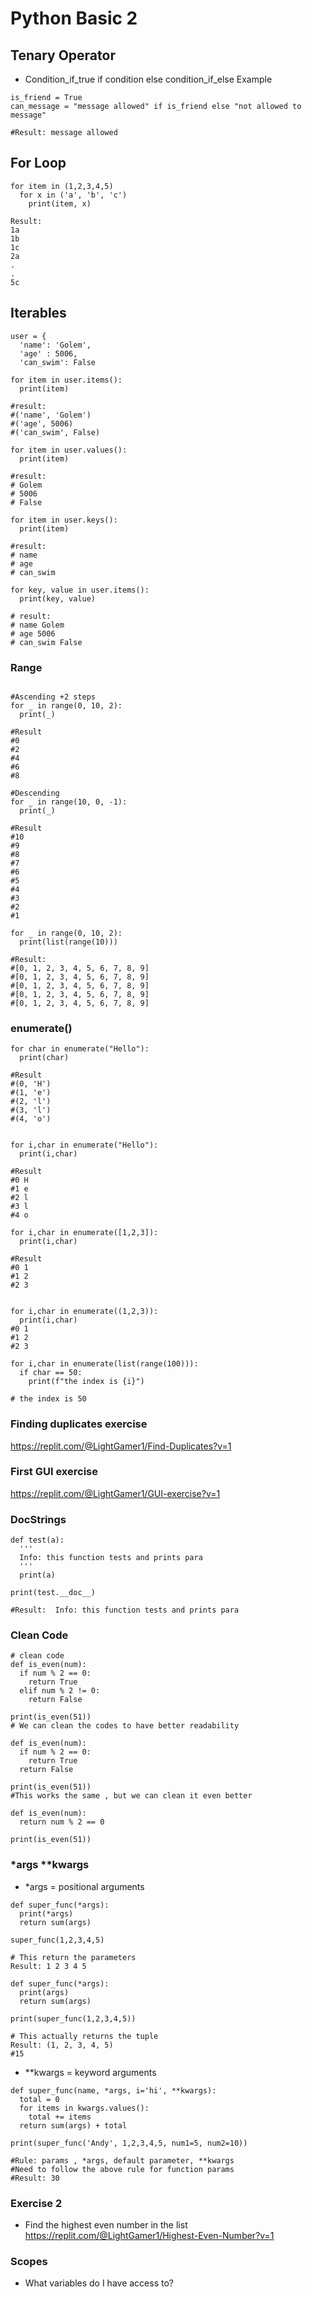 # Python Basic 2

## Tenary Operator

- Condition_if_true if condition else condition_if_else
Example
```
is_friend = True
can_message = "message allowed" if is_friend else "not allowed to message"

#Result: message allowed
```
## For Loop
```
for item in (1,2,3,4,5)
  for x in ('a', 'b', 'c')
    print(item, x)
    
Result:
1a
1b
1c
2a
.
.
5c
```
## Iterables
```
user = {
  'name': 'Golem',
  'age' : 5006,
  'can_swim': False
  
for item in user.items():
  print(item)
  
#result: 
#('name', 'Golem')
#('age', 5006)
#('can_swim', False)

for item in user.values():
  print(item)

#result:
# Golem
# 5006
# False

for item in user.keys():
  print(item)
  
#result:
# name
# age
# can_swim

for key, value in user.items():
  print(key, value)

# result:
# name Golem
# age 5006
# can_swim False

```

### Range
```

#Ascending +2 steps
for _ in range(0, 10, 2):
  print(_)

#Result
#0
#2
#4
#6
#8

#Descending
for _ in range(10, 0, -1):
  print(_)
  
#Result
#10
#9
#8
#7
#6
#5
#4
#3
#2
#1

for _ in range(0, 10, 2):
  print(list(range(10)))

#Result:
#[0, 1, 2, 3, 4, 5, 6, 7, 8, 9]
#[0, 1, 2, 3, 4, 5, 6, 7, 8, 9]
#[0, 1, 2, 3, 4, 5, 6, 7, 8, 9]
#[0, 1, 2, 3, 4, 5, 6, 7, 8, 9]
#[0, 1, 2, 3, 4, 5, 6, 7, 8, 9]

```

### enumerate()
```
for char in enumerate("Hello"):
  print(char)
  
#Result
#(0, 'H')
#(1, 'e')
#(2, 'l')
#(3, 'l')
#(4, 'o')


for i,char in enumerate("Hello"):
  print(i,char)
  
#Result
#0 H
#1 e
#2 l
#3 l
#4 o

for i,char in enumerate([1,2,3]):
  print(i,char)
  
#Result
#0 1
#1 2
#2 3


for i,char in enumerate((1,2,3)):
  print(i,char)
#0 1
#1 2
#2 3

for i,char in enumerate(list(range(100))):
  if char == 50:
    print(f"the index is {i}")

# the index is 50
```
### Finding duplicates exercise
https://replit.com/@LightGamer1/Find-Duplicates?v=1

### First GUI exercise
https://replit.com/@LightGamer1/GUI-exercise?v=1

### DocStrings
```
def test(a):
  '''
  Info: this function tests and prints para
  '''
  print(a)

print(test.__doc__)

#Result:  Info: this function tests and prints para
```
### Clean Code
```
# clean code
def is_even(num):
  if num % 2 == 0:
    return True
  elif num % 2 != 0:
    return False

print(is_even(51))
# We can clean the codes to have better readability

def is_even(num):
  if num % 2 == 0:
    return True
  return False

print(is_even(51))
#This works the same , but we can clean it even better

def is_even(num):
  return num % 2 == 0
  
print(is_even(51))
```

### *args **kwargs
- *args = positional arguments
```
def super_func(*args):
  print(*args)
  return sum(args)

super_func(1,2,3,4,5)

# This return the parameters
Result: 1 2 3 4 5
```

```
def super_func(*args):
  print(args)
  return sum(args)

print(super_func(1,2,3,4,5))

# This actually returns the tuple
Result: (1, 2, 3, 4, 5)
#15
```

- **kwargs = keyword arguments
```
def super_func(name, *args, i='hi', **kwargs):
  total = 0
  for items in kwargs.values():
    total += items
  return sum(args) + total

print(super_func('Andy', 1,2,3,4,5, num1=5, num2=10))

#Rule: params , *args, default parameter, **kwargs 
#Need to follow the above rule for function params
#Result: 30
```

### Exercise 2
- Find the highest even number in the list
https://replit.com/@LightGamer1/Highest-Even-Number?v=1

### Scopes
- What variables do I have access to?


